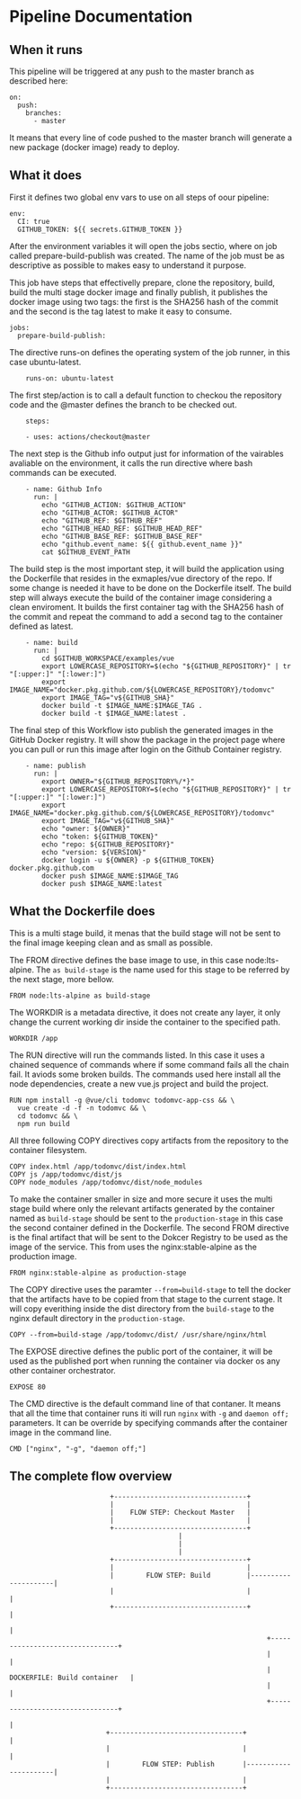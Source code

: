 # Pipeline Documentation

## When it runs

This pipeline will be triggered at any push to the master branch as described here:

```
on:
  push:
    branches:
      - master
```

It means that every line of code pushed to the master branch will generate a new package (docker image) ready to deploy.

## What it does

First it defines two global env vars to use on all steps of oour pipeline:

```
env:
  CI: true
  GITHUB_TOKEN: ${{ secrets.GITHUB_TOKEN }}
```

After the environment variables it will open the jobs sectio, where on job called prepare-build-publish was created. The name of the job must be as descriptive as possible to makes easy to understand it purpose.

This job have steps that effectivelly prepare, clone the repository, build, build the multi stage docker image and finally publish, it publishes the docker image using two tags: the first is the SHA256 hash of the commit and the second is the tag latest to make it easy to consume.


```
jobs:
  prepare-build-publish:
```

The directive runs-on defines the operating system of the job runner, in this case ubuntu-latest.

```
    runs-on: ubuntu-latest
```

The first step/action is to call a default function to checkou the repository code and the @master defines the branch to be checked out.

```
    steps:

    - uses: actions/checkout@master
```

The next step is the Github info output just for information of the vairables avaliable on the environment, it calls the run directive where bash commands can be executed.

```
    - name: Github Info
      run: |
        echo "GITHUB_ACTION: $GITHUB_ACTION"
        echo "GITHUB_ACTOR: $GITHUB_ACTOR"
        echo "GITHUB_REF: $GITHUB_REF"
        echo "GITHUB_HEAD_REF: $GITHUB_HEAD_REF"
        echo "GITHUB_BASE_REF: $GITHUB_BASE_REF"
        echo "github.event_name: ${{ github.event_name }}"
        cat $GITHUB_EVENT_PATH
```

The build step is the most important step, it will build the application using the Dockerfile that resides in the exmaples/vue directory of the repo. If some change is needed it have to be done on the Dockerfile itself. The build step will always execute the build of the container image considering a clean enviroment. It builds the first container tag with the SHA256 hash of the commit and repeat the command to add a second tag to the container defined as latest.

```
    - name: build
      run: |
        cd $GITHUB_WORKSPACE/examples/vue
        export LOWERCASE_REPOSITORY=$(echo "${GITHUB_REPOSITORY}" | tr "[:upper:]" "[:lower:]")
        export IMAGE_NAME="docker.pkg.github.com/${LOWERCASE_REPOSITORY}/todomvc"
        export IMAGE_TAG="v${GITHUB_SHA}"
        docker build -t $IMAGE_NAME:$IMAGE_TAG .
        docker build -t $IMAGE_NAME:latest .
```

The final step of this Workflow isto publish the generated images in the GitHub Docker registry. It will show the package in the project page where you can pull or run this image after login on the Github Container registry.

```
    - name: publish
      run: |
        export OWNER="${GITHUB_REPOSITORY%/*}"
        export LOWERCASE_REPOSITORY=$(echo "${GITHUB_REPOSITORY}" | tr "[:upper:]" "[:lower:]")
        export IMAGE_NAME="docker.pkg.github.com/${LOWERCASE_REPOSITORY}/todomvc"
        export IMAGE_TAG="v${GITHUB_SHA}"
        echo "owner: ${OWNER}"
        echo "token: ${GITHUB_TOKEN}"
        echo "repo: ${GITHUB_REPOSITORY}"
        echo "version: ${VERSION}"
        docker login -u ${OWNER} -p ${GITHUB_TOKEN} docker.pkg.github.com
        docker push $IMAGE_NAME:$IMAGE_TAG
        docker push $IMAGE_NAME:latest

```

## What the Dockerfile does

This is a multi stage build, it menas that the build stage will not be sent to the final image keeping clean and as small as possible.

The FROM directive defines the base image to use, in this case node:lts-alpine. The `as build-stage` is the name used for this stage to be referred by the next stage, more bellow.

```
FROM node:lts-alpine as build-stage
```

The WORKDIR is a metadata directive, it does not create any layer, it only change the current working dir inside the container to the specified path.

```
WORKDIR /app
```

The RUN directive will run the commands listed. In this case it uses a chained sequence of commands where if some command fails all the chain fail. It aviods some broken builds. The commands used here install all the node dependencies, create a new vue.js project and build the project.

```
RUN npm install -g @vue/cli todomvc todomvc-app-css && \
  vue create -d -f -n todomvc && \
  cd todomvc && \
  npm run build
```

All three following COPY directives copy artifacts from the repository to the container filesystem.

```
COPY index.html /app/todomvc/dist/index.html
COPY js /app/todomvc/dist/js
COPY node_modules /app/todomvc/dist/node_modules
```

To make the container smaller in size and more secure it uses the multi stage build where only the relevant artifacts generated by the container named as `build-stage` should be sent to the `production-stage` in this case the second container defined in the Dockerfile. The second FROM directive is the final artifact that will be sent to the Dokcer Registry to be used as the image of the service. This from uses the nginx:stable-alpine as the production image.

```
FROM nginx:stable-alpine as production-stage
```

The COPY directive uses the paramter `--from=build-stage` to tell the docker that the artifacts have to be copied from that stage to the current stage. It will copy everithing inside the dist directory from the `build-stage` to the nginx default directory in the `production-stage`.

```
COPY --from=build-stage /app/todomvc/dist/ /usr/share/nginx/html
```

The EXPOSE directive defines the public port of the container, it will be used as the published port when running the container via docker os any other container orchestrator.

```
EXPOSE 80
```

The CMD directive is the default command line of that contaner. It means that all the time that container runs iti will run `nginx` with `-g` and `daemon off;` parameters. It can be override by specifying commands after the container image in the command line.

```
CMD ["nginx", "-g", "daemon off;"]
```

## The complete flow overview

```
                         +---------------------------------+
                         |                                 |
                         |    FLOW STEP: Checkout Master   |
                         |                                 |
                         +---------------------------------+
                                          |
                                          |
                                          |
                         +---------------------------------+
                         |                                 |
                         |        FLOW STEP: Build         |---------------------|
                         |                                 |                     |
                         +---------------------------------+                     |
                                                                                 |
                                                                +--------------------------------+
                                                                |                                |
                                                                |  DOCKERFILE: Build container   |
                                                                |                                |
                                                                +--------------------------------+
                                                                                 |
                        +---------------------------------+                      |
                        |                                 |                      |
                        |        FLOW STEP: Publish       |----------------------|
                        |                                 |
                        +---------------------------------+
```
